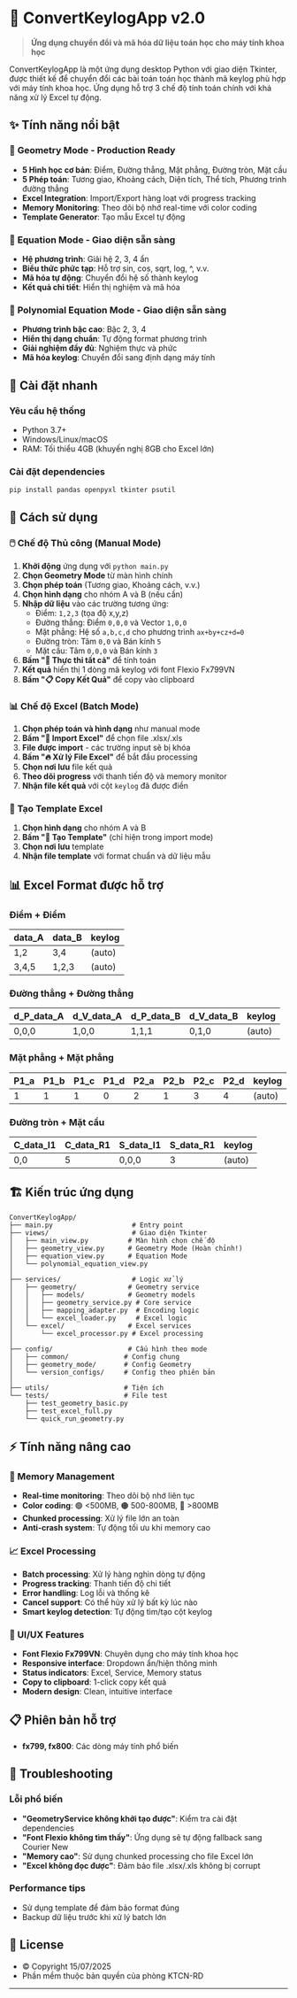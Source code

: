 # 🧮 ConvertKeylogApp v2.0

> **Ứng dụng chuyển đổi và mã hóa dữ liệu toán học cho máy tính khoa học**

ConvertKeylogApp là một ứng dụng desktop Python với giao diện Tkinter, được thiết kế để chuyển đổi các bài toán toán học thành mã keylog phù hợp với máy tính khoa học. Ứng dụng hỗ trợ 3 chế độ tính toán chính với khả năng xử lý Excel tự động.

## ✨ **Tính năng nổi bật**

### 🎯 **Geometry Mode** - Production Ready
- **5 Hình học cơ bản**: Điểm, Đường thẳng, Mặt phẳng, Đường tròn, Mặt cầu
- **5 Phép toán**: Tương giao, Khoảng cách, Diện tích, Thể tích, Phương trình đường thẳng
- **Excel Integration**: Import/Export hàng loạt với progress tracking
- **Memory Monitoring**: Theo dõi bộ nhớ real-time với color coding
- **Template Generator**: Tạo mẫu Excel tự động

### 📐 **Equation Mode** - Giao diện sẵn sàng
- **Hệ phương trình**: Giải hệ 2, 3, 4 ẩn
- **Biểu thức phức tạp**: Hỗ trợ sin, cos, sqrt, log, ^, v.v.
- **Mã hóa tự động**: Chuyển đổi hệ số thành keylog
- **Kết quả chi tiết**: Hiển thị nghiệm và mã hóa

### 🔢 **Polynomial Equation Mode** - Giao diện sẵn sàng
- **Phương trình bậc cao**: Bậc 2, 3, 4
- **Hiển thị dạng chuẩn**: Tự động format phương trình
- **Giải nghiệm đầy đủ**: Nghiệm thực và phức
- **Mã hóa keylog**: Chuyển đổi sang định dạng máy tính

## 🚀 **Cài đặt nhanh**

### Yêu cầu hệ thống
- Python 3.7+
- Windows/Linux/macOS
- RAM: Tối thiểu 4GB (khuyến nghị 8GB cho Excel lớn)

### Cài đặt dependencies
```bash
pip install pandas openpyxl tkinter psutil
```


## 📖 **Cách sử dụng**

### 🖱️ Chế độ Thủ công (Manual Mode)
1. **Khởi động** ứng dụng với `python main.py`
2. **Chọn Geometry Mode** từ màn hình chính
3. **Chọn phép toán** (Tương giao, Khoảng cách, v.v.)
4. **Chọn hình dạng** cho nhóm A và B (nếu cần)
5. **Nhập dữ liệu** vào các trường tương ứng:
   - Điểm: `1,2,3` (tọa độ x,y,z)
   - Đường thẳng: Điểm `0,0,0` và Vector `1,0,0`
   - Mặt phẳng: Hệ số `a,b,c,d` cho phương trình `ax+by+cz+d=0`
   - Đường tròn: Tâm `0,0` và Bán kính `5`
   - Mặt cầu: Tâm `0,0,0` và Bán kính `3`
6. **Bấm "🚀 Thực thi tất cả"** để tính toán
7. **Kết quả** hiển thị 1 dòng mã keylog với font Flexio Fx799VN
8. **Bấm "📋 Copy Kết Quả"** để copy vào clipboard

### 📊 Chế độ Excel (Batch Mode)
1. **Chọn phép toán và hình dạng** như manual mode
2. **Bấm "📁 Import Excel"** để chọn file .xlsx/.xls
3. **File được import** - các trường input sẽ bị khóa
4. **Bấm "🔥 Xử lý File Excel"** để bắt đầu processing
5. **Chọn nơi lưu** file kết quả
6. **Theo dõi progress** với thanh tiến độ và memory monitor
7. **Nhận file kết quả** với cột `keylog` đã được điền

### 📝 Tạo Template Excel
1. **Chọn hình dạng** cho nhóm A và B
2. **Bấm "📝 Tạo Template"** (chỉ hiện trong import mode)
3. **Chọn nơi lưu** template
4. **Nhận file template** với format chuẩn và dữ liệu mẫu

## 📊 **Excel Format được hỗ trợ**

### Điểm + Điểm
| data_A | data_B | keylog |
|--------|--------|---------|
| 1,2    | 3,4    | (auto) |
| 3,4,5  | 1,2,3  | (auto) |

### Đường thẳng + Đường thẳng
| d_P_data_A | d_V_data_A | d_P_data_B | d_V_data_B | keylog |
|------------|------------|------------|------------|--------|
| 0,0,0      | 1,0,0      | 1,1,1      | 0,1,0      | (auto) |

### Mặt phẳng + Mặt phẳng
| P1_a | P1_b | P1_c | P1_d | P2_a | P2_b | P2_c | P2_d | keylog |
|------|------|------|------|------|------|------|------|---------|
| 1    | 1    | 1    | 0    | 2    | 1    | 3    | 4    | (auto) |

### Đường tròn + Mặt cầu
| C_data_I1 | C_data_R1 | S_data_I1 | S_data_R1 | keylog |
|-----------|-----------|-----------|-----------|--------|
| 0,0       | 5         | 0,0,0     | 3         | (auto) |

## 🏗️ **Kiến trúc ứng dụng**

```
ConvertKeylogApp/
├── main.py                    # Entry point
├── views/                     # Giao diện Tkinter
│   ├── main_view.py          # Màn hình chọn chế độ
│   ├── geometry_view.py      # Geometry Mode (Hoàn chỉnh!)
│   ├── equation_view.py      # Equation Mode
│   └── polynomial_equation_view.py
│
├── services/                  # Logic xử lý
│   ├── geometry/             # Geometry service
│   │   ├── models/           # Geometry models
│   │   ├── geometry_service.py # Core service
│   │   ├── mapping_adapter.py  # Encoding logic
│   │   └── excel_loader.py     # Excel logic
│   └── excel/                # Excel services
│       └── excel_processor.py # Excel processing
│
├── config/                   # Cấu hình theo mode
│   ├── common/              # Config chung
│   ├── geometry_mode/       # Config Geometry
│   └── version_configs/     # Config theo phiên bản
│
├── utils/                   # Tiện ích
└── tests/                   # File test
    ├── test_geometry_basic.py
    ├── test_excel_full.py
    └── quick_run_geometry.py
```

## ⚡ **Tính năng nâng cao**

### 💾 Memory Management
- **Real-time monitoring**: Theo dõi bộ nhớ liên tục
- **Color coding**: 🟢 <500MB, 🟠 500-800MB, 🔴 >800MB
- **Chunked processing**: Xử lý file lớn an toàn
- **Anti-crash system**: Tự động tối ưu khi memory cao

### 📈 Excel Processing
- **Batch processing**: Xử lý hàng nghìn dòng tự động
- **Progress tracking**: Thanh tiến độ chi tiết
- **Error handling**: Log lỗi và thống kê
- **Cancel support**: Có thể hủy xử lý bất kỳ lúc nào
- **Smart keylog detection**: Tự động tìm/tạo cột keylog

### 🎨 UI/UX Features
- **Font Flexio Fx799VN**: Chuyên dụng cho máy tính khoa học
- **Responsive interface**: Dropdown ẩn/hiện thông minh
- **Status indicators**: Excel, Service, Memory status
- **Copy to clipboard**: 1-click copy kết quả
- **Modern design**: Clean, intuitive interface

## 📋 **Phiên bản hỗ trợ**

- **fx799, fx800**: Các dòng máy tính phổ biến

## 🐛 **Troubleshooting**

### Lỗi phổ biến
- **"GeometryService không khởi tạo được"**: Kiểm tra cài đặt dependencies
- **"Font Flexio không tìm thấy"**: Ứng dụng sẽ tự động fallback sang Courier New
- **"Memory cao"**: Sử dụng chunked processing cho file Excel lớn
- **"Excel không đọc được"**: Đảm bảo file .xlsx/.xls không bị corrupt

### Performance tips
- Sử dụng template để đảm bảo format đúng
- Backup dữ liệu trước khi xử lý batch lớn

## 📜 **License**

- © Copyright 15/07/2025
- Phần mềm thuộc bản quyền của phòng KTCN-RD



---

